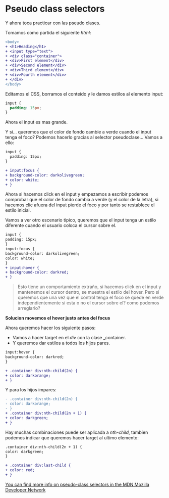 # Pseudo class selectors

Y ahora toca practicar con las pseudo clases.

Tomamos como partida el siguiente _html_:

```diff
<body>
+ <h1>Heading</h1>
+ <input type="text">
+ <div class="container">
+ <div>First element</div>
+ <div>Second element</div>
+ <div>Third element</div>
+ <div>Fourth element</div>
+ </div>
</body>
```

Editamos el CSS, borramos el conteido y le damos estilos al elemento input:

```css
input {
  padding: 15px;
}
```

Ahora el input es mas grande.

Y si... queremos que el color de fondo cambie a verde cuando el input tenga el foco? Podemos hacerlo gracias al selector pseudoclase... Vamos a ello:

```diff
input {
  padding: 15px;
}

+ input:focus {
+ background-color: darkolivegreen;
+ color: white;
+ }
```

Ahora si hacemos click en el input y empezamos a escribir podemos comprobar 
que el color de fondo cambia a verde (y el color de la letra), si hacemos clic afuera del input pierde el foco y por tanto se restablece el estilo inicial.

Vamos a ver otro escenario tipico, queremos que el input tenga un estilo diferente cuando el usuario coloca el cursor sobre el.

```diff
input {
padding: 15px;
}
input:focus {
background-color: darkolivegreen;
color: white;
}
+ input:hover {
+ background-color: darkred;
+ }
```

> Esto tiene un comportamiento extraño, si hacemos click en el input y mantenemos el cursor dentro, se muestra el estilo del hover. Pero si queremos que una vez que el control tenga el foco se quede en verde independientemente si esta o no el cursor sobre el? como podemos arreglarlo?

**Solucion movemos el hover justo antes del focus**

Ahora queremos hacer los siguiente pasos:

- Vamos a hacer target en el _div_ con la clase \_container.
- Y queremos dar estilos a todos los hijos pares.

```diff
input:hover {
background-color: darkred;
}

+ .container div:nth-child(2n) {
+ color: darkorange;
+ }
```

Y para los hijos impares:

```diff
- .container div:nth-child(2n) {
- color: darkorange;
- }
+ .container div:nth-child(2n + 1) {
+ color: darkgreen;
+ }
```

Hay muchas combinaciones puede ser aplicada a _nth-child_, tambien podemos indicar que queremos hacer target al ultimo elemento:

```diff
.container div:nth-child(2n + 1) {
color: darkgreen;
}

+ .container div:last-child {
+ color: red;
+ }
```

[You can find more info on pseudo-class selectors in the MDN Mozilla Developer Network
](https://developer.mozilla.org/en-US/docs/Web/CSS/Pseudo-classes)
